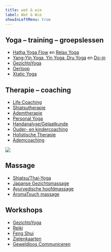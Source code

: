 ```yaml
---
title: wat & wie
label: Wat & Wie
showInLeftMenu: true
---
```


<h2 class="what-header">Yoga – training – groepslessen</h2>

*   [Hatha Yoga Flow](/wie-doet-wat/esteriek-de-heij/#hatha-yoga) en [Relax Yoga](/wie-doet-wat/esteriek-de-heij/#relax-yoga)
*   [Yang-Yin Yoga, Yin Yoga, Dru Yoga](/wie-doet-wat/trudie-van-luijnen-ligtvoet/) en [Do-in](/wie-doet-wat/luna-westerik/#do-in)
*   [GezichtsYoga](/wie-doet-wat/luna-westerik/#gezichtsyoga)
*   [Oerloop](/wie-doet-wat/welmoed-arkenaar/)
*   [Xtatic Yoga](/wie-doet-wat/ilse-lam-dieters/#xtatic-yoga)

<h2 class="what-header">Therapie – coaching</h2>

*   [Life Coaching](/wie-doet-wat/esteriek-de-heij/#personal)
*   [Shiatsutherapie](/wie-doet-wat/luna-westerik/#shiatsutherapie)
*   [Ademtherapie](/wie-doet-wat/esteriek-de-heij/#adem-coaching)
*   [Personal Yoga](/wie-doet-wat/esteriek-de-heij/#personal)
*   [Handanalyse/Gelaatkunde](/wie-doet-wat/luna-westerik/#handanalyse)
*   [Ouder- en kindercoaching](/wie-doet-wat/anna-de-graaf-van-waveren/)
*   [Holistische Therapie](/wie-doet-wat/shivana-niamut/)
*   [Ademcoaching](/wie-doet-wat/shivana-niamut/)

![](https://res.cloudinary.com/piith/image/upload/2019/04/Shiatsu_het_Gooi_3251_13.jpg#dimensions=medium-landscape&align=right)

<h2 class="what-header">Massage</h2>

*   [Shiatsu/Thai-Yoga](/wie-doet-wat/luna-westerik/#shiatsutherapie)
*   [Japanse Gezichtsmassage](/wie-doet-wat/luna-westerik/#japanse-gezichtsmassage)
*   [Ayurvedische hoofdmassage](/wie-doet-wat/sieta-kluin/)
*   [AromaTouch massage](/wie-doet-wat/sieta-kluin/)

<h2 class="what-header">Workshops</h2>

*   [GezichtsYoga](/wie-doet-wat/luna-westerik/#gezichtsyoga)
*   [Reiki](/wie-doet-wat/quirine-vegter/)
*   [Feng Shui](/wie-doet-wat/quirine-vegter/)
*   [Zielenkaarten](/wie-doet-wat/luna-westerik/#zielenkaarten)
*   [Geweldloos Communiceren](/wie-doet-wat/yves-groen/)
